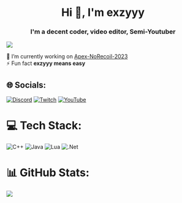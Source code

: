 <h1 align="center">Hi 👋, I'm exzyyy</h1>
<h3 align="center">I'm a decent coder, video editor, Semi-Youtuber</h3>

[![](https://visitcount.itsvg.in/api?id=exzyyywakeup&icon=2&color=12)](https://visitcount.itsvg.in)

🔭 I’m currently working on [Apex-NoRecoil-2023](https://github.com/exzyyywakeup/Apex-NoRecoil-2023)<br>⚡ Fun fact **exzyyy means easy**


## 🌐 Socials:
[![Discord](https://img.shields.io/badge/Discord-%237289DA.svg?logo=discord&logoColor=white)](https://discord.gg/https://discord.gg/m2ME7kBKer) [![Twitch](https://img.shields.io/badge/Twitch-%239146FF.svg?logo=Twitch&logoColor=white)](https://twitch.tv/exzyyywakeup) [![YouTube](https://img.shields.io/badge/YouTube-%23FF0000.svg?logo=YouTube&logoColor=white)](https://youtube.com/@exzyyyoff) 

# 💻 Tech Stack:
![C++](https://img.shields.io/badge/c++-%2300599C.svg?style=for-the-badge&logo=c%2B%2B&logoColor=white) ![Java](https://img.shields.io/badge/java-%23ED8B00.svg?style=for-the-badge&logo=java&logoColor=white) ![Lua](https://img.shields.io/badge/lua-%232C2D72.svg?style=for-the-badge&logo=lua&logoColor=white) ![.Net](https://img.shields.io/badge/.NET-5C2D91?style=for-the-badge&logo=.net&logoColor=white)
# 📊 GitHub Stats:
![](https://github-readme-stats.vercel.app/api?username=exzyyywakeup&theme=swift&hide_border=true&include_all_commits=false&count_private=false)<br/>
